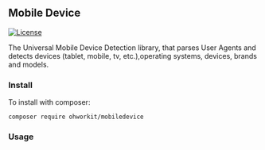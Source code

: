 ## Mobile Device

[![License](http://poser.pugx.org/laravel/framework/license.svg)](http://ohworkit.com/sirius)

The Universal Mobile Device Detection library, that parses User Agents and detects devices (tablet, mobile, tv, etc.),operating systems, devices, brands and models.

### Install

To install with composer:

```
composer require ohworkit/mobiledevice
```

### Usage

